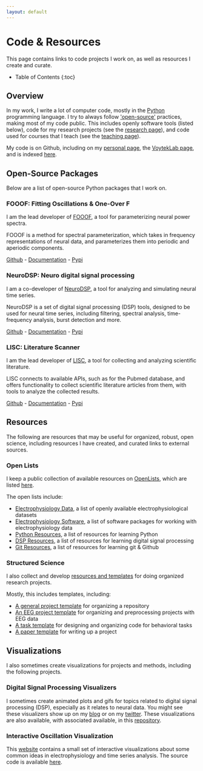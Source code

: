 ```yaml
---
layout: default
---
```


# Code & Resources

This page contains links to code projects I work on, as well as resources I create and curate.

* Table of Contents
{:toc}

## Overview

In my work, I write a lot of computer code, mostly in the
[Python](https://www.python.org/) programming language.
I try to always follow
['open-source'](https://opensource.com/resources/what-open-source) practices, making most of my code public.
This includes openly software tools (listed below), code for my research projects (see the [research page](research.html)), and code used for courses that I teach (see the [teaching page](teaching.html)).

My code is on Github, including on my
[personal page](https://github.com/TomDonoghue), the
[VoytekLab page](https://github.com/voytekresearch), and is indexed
[here](https://github.com/TomDonoghue/TomDonoghue/blob/master/codemap.md).

## Open-Source Packages

Below are a list of open-source Python packages that I work on.

### FOOOF: Fitting Oscillations & One-Over F

I am the lead developer of [FOOOF](https://github.com/fooof-tools/fooof), a tool for parameterizing neural power spectra.

FOOOF is a method for spectral parameterization, which takes in frequency representations of neural data, and parameterizes them into periodic and aperiodic components.

[Github](https://github.com/fooof-tools/) -
[Documentation](https://fooof-tools.github.io/fooof/) -
[Pypi](https://pypi.org/project/fooof/)

### NeuroDSP: Neuro digital signal processing

I am a co-developer of [NeuroDSP](https://github.com/neurodsp-tools/neurodsp), a tool for analyzing and simulating neural time series.

NeuroDSP is a set of digital signal processing (DSP) tools, designed to be used for neural time series, including filtering, spectral analysis, time-frequency analysis, burst detection and more.

[Github](https://github.com/neurodsp-tools/neurodsp) -
[Documentation](https://neurodsp-tools.github.io/) -
[Pypi](https://pypi.org/project/neurodsp/)

### LISC: Literature Scanner

I am the lead developer of [LISC](https://github.com/lisc-tools/lisc), a tool for collecting and analyzing scientific literature.

LISC connects to available APIs, such as for the Pubmed database, and offers functionality to collect scientific literature articles from them, with tools to analyze the collected results.

[Github](https://github.com/lisc-tools/lisc) -
[Documentation](https://lisc-tools.github.io/) -
[Pypi](https://pypi.org/project/lisc/)

## Resources

The following are resources that may be useful for organized, robust, open science, including resources I have created, and curated links to external sources.

### Open Lists

I keep a public collection of available resources on [OpenLists](https://github.com/OpenLists), which are listed
[here](https://github.com/openlists/Overview).

The open lists include:
- [Electrophysiology Data](https://github.com/openlists/ElectrophysiologyData), a list of openly available electrophysiological datasets
- [Electrophysiology Software](https://github.com/openlists/ElectrophysiologySoftware), a list of software packages for working with electrophysiology data
- [Python Resources](https://github.com/openlists/PythonResources), a list of resources for learning Python
- [DSP Resources](https://github.com/openlists/DSPResources), a list of resources for learning digital signal processing
- [Git Resources](https://github.com/openlists/GitResources), a list of resources for learning git & Github

### Structured Science

I also collect and develop [resources and templates](https://github.com/structuredscience/) for doing organized research projects.

Mostly, this includes templates, including:

- [A general project template](https://github.com/structuredscience/ProjectTemplate) for organizing a repository
- [An EEG project template](https://github.com/structuredscience/EEGTemplate) for organizing and preprocessing projects with EEG data
- [A task template](https://github.com/structuredscience/TaskTemplate) for designing and organizing code for behavioral tasks
- [A paper template](https://github.com/structuredscience/PaperTemplate) for writing up a project

## Visualizations

I also sometimes create visualizations for projects and methods, including the following projects.

### Digital Signal Processing Visualizers

I sometimes create animated plots and gifs for topics related to  digital signal processing (DSP), especially as it relates to neural data. You might see these visualizers show up on my [blog](blog.html) or on my [twitter](https://twitter.com/TomDonoghue). These visualizations are also available, with associated available, in this [repository](LINK).

### Interactive Oscillation Visualization

This [website](http://icogsci1.ucsd.edu/~tdonoghu/) contains a small set of interactive visualizations about some common ideas in electrophysiology and time series analysis. The source code is available [here](https://github.com/TomDonoghue/osc_viz).
